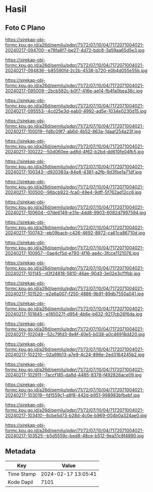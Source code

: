 # Hasil

## Foto C Plano

https://sirekap-obj-formc.kpu.go.id/a26d/pemilu/pdpr/71/72/07/10/04/7172071004021-20240217-094700--e78fa8f7-be27-4d72-bdc8-3a59aa65d5e3.jpg

https://sirekap-obj-formc.kpu.go.id/a26d/pemilu/pdpr/71/72/07/10/04/7172071004021-20240217-094836--b85590fd-2c2b-4538-b720-e0b4d055e55b.jpg

https://sirekap-obj-formc.kpu.go.id/a26d/pemilu/pdpr/71/72/07/10/04/7172071004021-20240217-095009--2bcb582c-b0f7-416e-ae14-fb4fa0bea36c.jpg

https://sirekap-obj-formc.kpu.go.id/a26d/pemilu/pdpr/71/72/07/10/04/7172071004021-20240217-095553--4cd25e3d-eab0-4992-ad5e-1034e0230d15.jpg

https://sirekap-obj-formc.kpu.go.id/a26d/pemilu/pdpr/71/72/07/10/04/7172071004021-20240217-100019--fd8c09f7-ab6d-4b52-863a-1daaf254a23f.jpg

https://sirekap-obj-formc.kpu.go.id/a26d/pemilu/pdpr/71/72/07/10/04/7172071004021-20240217-100222--50d060ee-ad8d-4f62-b2bd-dd610fe04fb5.jpg

https://sirekap-obj-formc.kpu.go.id/a26d/pemilu/pdpr/71/72/07/10/04/7172071004021-20240217-100343--d920383a-84e6-4381-a2fb-9d3fbe1a71df.jpg

https://sirekap-obj-formc.kpu.go.id/a26d/pemilu/pdpr/71/72/07/10/04/7172071004021-20240217-100500--96bcb922-fca0-49e4-9dff-5f762ad12cc6.jpg

https://sirekap-obj-formc.kpu.go.id/a26d/pemilu/pdpr/71/72/07/10/04/7172071004021-20240217-100604--07de6149-e31e-4dd8-9903-6082d7997594.jpg

https://sirekap-obj-formc.kpu.go.id/a26d/pemilu/pdpr/71/72/07/10/04/7172071004021-20240217-100743--eb09bacb-c426-4692-8872-ca61ca86710d.jpg

https://sirekap-obj-formc.kpu.go.id/a26d/pemilu/pdpr/71/72/07/10/04/7172071004021-20240217-100957--0ae4cf5d-e793-4f16-aa4c-3fcce1121076.jpg

https://sirekap-obj-formc.kpu.go.id/a26d/pemilu/pdpr/71/72/07/10/04/7172071004021-20240217-101145--d3f24818-5810-46ae-90d3-3e02e3cf1fbb.jpg

https://sirekap-obj-formc.kpu.go.id/a26d/pemilu/pdpr/71/72/07/10/04/7172071004021-20240217-101520--e2e6a007-f250-4886-9b91-89db7550a041.jpg

https://sirekap-obj-formc.kpu.go.id/a26d/pemilu/pdpr/71/72/07/10/04/7172071004021-20240217-101845--e185027f-d954-4b6e-b632-9217cb26f6da.jpg

https://sirekap-obj-formc.kpu.go.id/a26d/pemilu/pdpr/71/72/07/10/04/7172071004021-20240217-102049--52c79fd3-8e8f-40e5-b038-a0c46918d420.jpg

https://sirekap-obj-formc.kpu.go.id/a26d/pemilu/pdpr/71/72/07/10/04/7172071004021-20240217-102210--02a99b13-a7e9-4c24-896e-2ed3164245b2.jpg

https://sirekap-obj-formc.kpu.go.id/a26d/pemilu/pdpr/71/72/07/10/04/7172071004021-20240217-102911--7accf185-da8d-4485-8378-f492826ace09.jpg

https://sirekap-obj-formc.kpu.go.id/a26d/pemilu/pdpr/71/72/07/10/04/7172071004021-20240217-103019--fd1559c1-a8f8-442d-b951-998983bfbebf.jpg

https://sirekap-obj-formc.kpu.go.id/a26d/pemilu/pdpr/71/72/07/10/04/7172071004021-20240217-103410--8cbe5d73-b28d-4c0e-b969-004b0a324ae0.jpg

https://sirekap-obj-formc.kpu.go.id/a26d/pemilu/pdpr/71/72/07/10/04/7172071004021-20240217-103525--b5d5559c-bed8-48ce-b512-9ea51c8f4890.jpg


## Metadata

| Key        | Value               |
| ---------- | ------------------- |
| Time Stamp | 2024-02-17 13:05:41 |
| Kode Dapil | 7101                |



